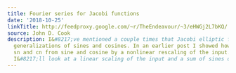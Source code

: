 ```yaml
---
title: Fourier series for Jacobi functions
date: '2018-10-25'
linkTitle: http://feedproxy.google.com/~r/TheEndeavour/~3/eHWGj2L7bKQ/
source: John D. Cook
description: I&#8217;ve mentioned a couple times that Jacobi elliptic functions are
  generalizations of sines and cosines. In an earlier post I showed how you can make
  sn and cn from sine and cosine by a nonlinear rescaling of the input. In this post
  I&#8217;ll look at a linear scaling of the input and a sum of sines or [&#8230;]
---
```

